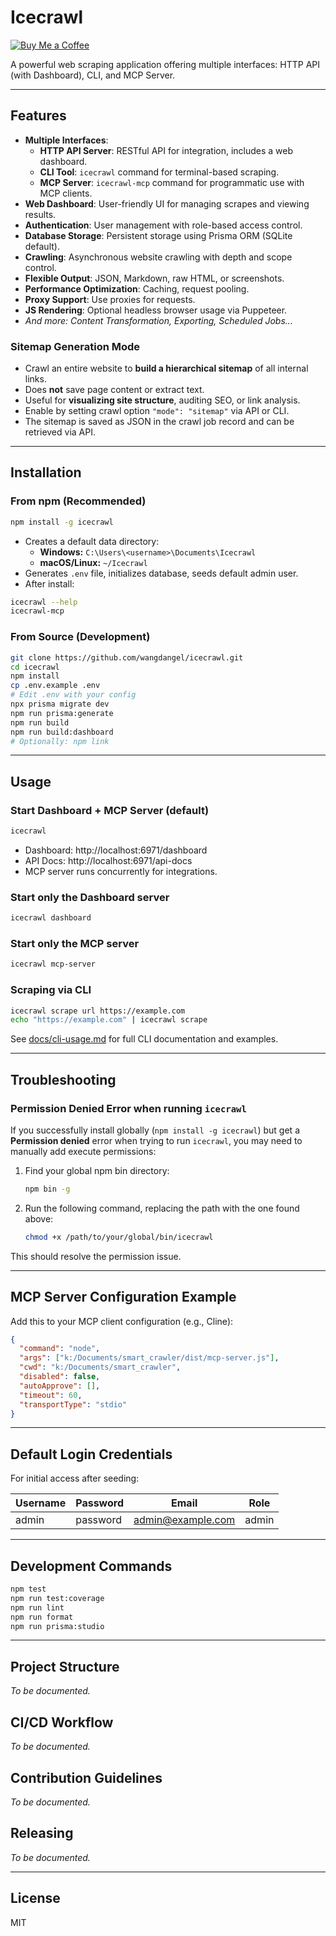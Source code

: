 # Icecrawl

[![Buy Me a Coffee](https://img.shields.io/badge/Buy%20Me%20a%20Coffee-Donate-yellow?logo=buy-me-a-coffee&style=flat-square)](https://buymeacoffee.com/ambientflare)

A powerful web scraping application offering multiple interfaces: HTTP API (with Dashboard), CLI, and MCP Server.

---

## Features

- **Multiple Interfaces**:
  - **HTTP API Server**: RESTful API for integration, includes a web dashboard.
  - **CLI Tool**: `icecrawl` command for terminal-based scraping.
  - **MCP Server**: `icecrawl-mcp` command for programmatic use with MCP clients.
- **Web Dashboard**: User-friendly UI for managing scrapes and viewing results.
- **Authentication**: User management with role-based access control.
- **Database Storage**: Persistent storage using Prisma ORM (SQLite default).
- **Crawling**: Asynchronous website crawling with depth and scope control.
- **Flexible Output**: JSON, Markdown, raw HTML, or screenshots.
- **Performance Optimization**: Caching, request pooling.
- **Proxy Support**: Use proxies for requests.
- **JS Rendering**: Optional headless browser usage via Puppeteer.
- *And more: Content Transformation, Exporting, Scheduled Jobs...*

### Sitemap Generation Mode

- Crawl an entire website to **build a hierarchical sitemap** of all internal links.
- Does **not** save page content or extract text.
- Useful for **visualizing site structure**, auditing SEO, or link analysis.
- Enable by setting crawl option `"mode": "sitemap"` via API or CLI.
- The sitemap is saved as JSON in the crawl job record and can be retrieved via API.

---

## Installation

### From npm (Recommended)

```bash
npm install -g icecrawl
```

- Creates a default data directory:
  - **Windows:** `C:\Users\<username>\Documents\Icecrawl`
  - **macOS/Linux:** `~/Icecrawl`
- Generates `.env` file, initializes database, seeds default admin user.
- After install:

```bash
icecrawl --help
icecrawl-mcp
```

### From Source (Development)

```bash
git clone https://github.com/wangdangel/icecrawl.git
cd icecrawl
npm install
cp .env.example .env
# Edit .env with your config
npx prisma migrate dev
npm run prisma:generate
npm run build
npm run build:dashboard
# Optionally: npm link
```

---

## Usage

### Start Dashboard + MCP Server (default)

```bash
icecrawl
```

- Dashboard: http://localhost:6971/dashboard
- API Docs: http://localhost:6971/api-docs
- MCP server runs concurrently for integrations.

### Start only the Dashboard server

```bash
icecrawl dashboard
```

### Start only the MCP server

```bash
icecrawl mcp-server
```

### Scraping via CLI

```bash
icecrawl scrape url https://example.com
echo "https://example.com" | icecrawl scrape
```

See [docs/cli-usage.md](docs/cli-usage.md) for full CLI documentation and examples.

---

## Troubleshooting

### Permission Denied Error when running `icecrawl`

If you successfully install globally (`npm install -g icecrawl`) but get a **Permission denied** error when trying to run `icecrawl`, you may need to manually add execute permissions:

1. Find your global npm bin directory:

    ```bash
    npm bin -g
    ```

2. Run the following command, replacing the path with the one found above:

    ```bash
    chmod +x /path/to/your/global/bin/icecrawl
    ```

This should resolve the permission issue.

---

## MCP Server Configuration Example

Add this to your MCP client configuration (e.g., Cline):

```json
{
  "command": "node",
  "args": ["k:/Documents/smart_crawler/dist/mcp-server.js"],
  "cwd": "k:/Documents/smart_crawler",
  "disabled": false,
  "autoApprove": [],
  "timeout": 60,
  "transportType": "stdio"
}
```

---

## Default Login Credentials

For initial access after seeding:

| Username | Password  | Email               | Role  |
|-----------|-----------|---------------------|--------|
| admin     | password  | admin@example.com   | admin  |

---

## Development Commands

```bash
npm test
npm run test:coverage
npm run lint
npm run format
npm run prisma:studio
```

---

## Project Structure

*To be documented.*

## CI/CD Workflow

*To be documented.*

## Contribution Guidelines

*To be documented.*

## Releasing

*To be documented.*

---

## License

MIT
